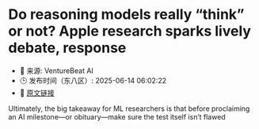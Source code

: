 # Do reasoning models really “think” or not? Apple research sparks lively debate, response
- 📅 来源: VentureBeat AI
- 🕒 发布时间（东八区）: 2025-06-14 06:02:22
- 🔗 [原文链接](https://venturebeat.com/ai/do-reasoning-models-really-think-or-not-apple-research-sparks-lively-debate-response/)

Ultimately, the big takeaway for ML researchers is that before proclaiming an AI milestone—or obituary—make sure the test itself isn’t flawed